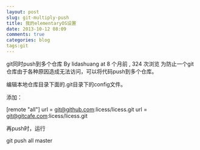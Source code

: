 ```yaml
---
layout: post
slug: git-multiply-push
title: 我的elementaryOS设置
date: 2013-10-12 08:09
comments: true
categories: blog
tags:git
---
```

git同时push到多个仓库
By lidashuang at 8 个月前 , 324 次浏览
为防止一个git仓库由于各种原因造成无法访问，可以将代码push到多个仓库。

编辑本地仓库目录下面的.git目录下的config文件。

添加：

[remote "all"]
url = git@github.com:licess/licess.git
url = git@gitcafe.com:licess/licess.git

再push时，运行

git push all master
